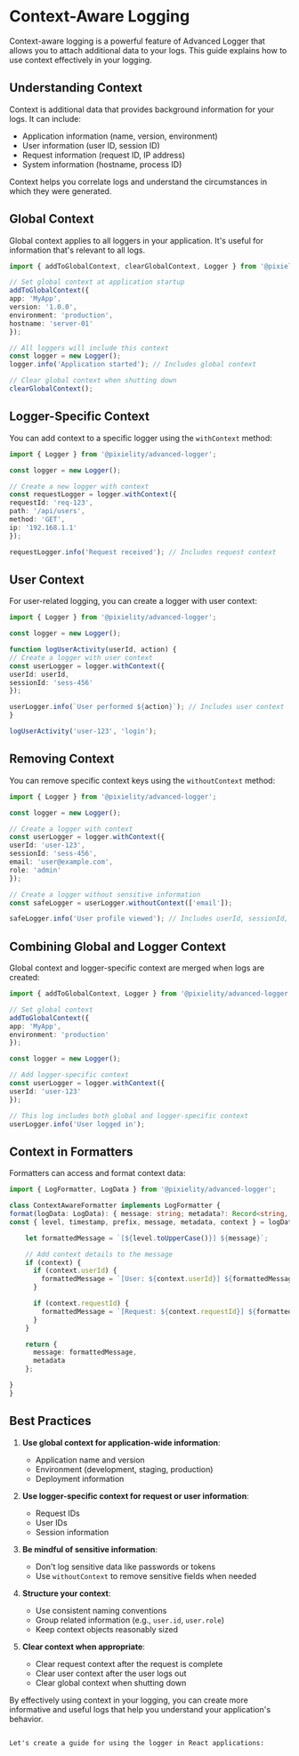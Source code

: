 # Context-Aware Logging

Context-aware logging is a powerful feature of Advanced Logger that allows you to attach additional data to your logs. This guide explains how to use context effectively in your logging.

## Understanding Context

Context is additional data that provides background information for your logs. It can include:

- Application information (name, version, environment)
- User information (user ID, session ID)
- Request information (request ID, IP address)
- System information (hostname, process ID)

Context helps you correlate logs and understand the circumstances in which they were generated.

## Global Context

Global context applies to all loggers in your application. It's useful for information that's relevant to all logs.

```typescript
import { addToGlobalContext, clearGlobalContext, Logger } from '@pixielity/advanced-logger';

// Set global context at application startup
addToGlobalContext({
app: 'MyApp',
version: '1.0.0',
environment: 'production',
hostname: 'server-01'
});

// All loggers will include this context
const logger = new Logger();
logger.info('Application started'); // Includes global context

// Clear global context when shutting down
clearGlobalContext();
```

## Logger-Specific Context

You can add context to a specific logger using the `withContext` method:

```typescript
import { Logger } from '@pixielity/advanced-logger';

const logger = new Logger();

// Create a new logger with context
const requestLogger = logger.withContext({
requestId: 'req-123',
path: '/api/users',
method: 'GET',
ip: '192.168.1.1'
});

requestLogger.info('Request received'); // Includes request context
```

## User Context

For user-related logging, you can create a logger with user context:

```typescript
import { Logger } from '@pixielity/advanced-logger';

const logger = new Logger();

function logUserActivity(userId, action) {
// Create a logger with user context
const userLogger = logger.withContext({
userId: userId,
sessionId: 'sess-456'
});

userLogger.info(`User performed ${action}`); // Includes user context
}

logUserActivity('user-123', 'login');
```

## Removing Context

You can remove specific context keys using the `withoutContext` method:

```typescript
import { Logger } from '@pixielity/advanced-logger';

const logger = new Logger();

// Create a logger with context
const userLogger = logger.withContext({
userId: 'user-123',
sessionId: 'sess-456',
email: 'user@example.com',
role: 'admin'
});

// Create a logger without sensitive information
const safeLogger = userLogger.withoutContext(['email']);

safeLogger.info('User profile viewed'); // Includes userId, sessionId, role, but not email
```

## Combining Global and Logger Context

Global context and logger-specific context are merged when logs are created:

```typescript
import { addToGlobalContext, Logger } from '@pixielity/advanced-logger';

// Set global context
addToGlobalContext({
app: 'MyApp',
environment: 'production'
});

const logger = new Logger();

// Add logger-specific context
const userLogger = logger.withContext({
userId: 'user-123'
});

// This log includes both global and logger-specific context
userLogger.info('User logged in');
```

## Context in Formatters

Formatters can access and format context data:

```typescript
import { LogFormatter, LogData } from '@pixielity/advanced-logger';

class ContextAwareFormatter implements LogFormatter {
format(logData: LogData): { message: string; metadata?: Record<string, any> } {
const { level, timestamp, prefix, message, metadata, context } = logData;

    let formattedMessage = `[${level.toUpperCase()}] ${message}`;

    // Add context details to the message
    if (context) {
      if (context.userId) {
        formattedMessage = `[User: ${context.userId}] ${formattedMessage}`;
      }

      if (context.requestId) {
        formattedMessage = `[Request: ${context.requestId}] ${formattedMessage}`;
      }
    }

    return {
      message: formattedMessage,
      metadata
    };

}
}
```

## Best Practices

1. **Use global context for application-wide information**:

   - Application name and version
   - Environment (development, staging, production)
   - Deployment information

2. **Use logger-specific context for request or user information**:

   - Request IDs
   - User IDs
   - Session information

3. **Be mindful of sensitive information**:

   - Don't log sensitive data like passwords or tokens
   - Use `withoutContext` to remove sensitive fields when needed

4. **Structure your context**:

   - Use consistent naming conventions
   - Group related information (e.g., `user.id`, `user.role`)
   - Keep context objects reasonably sized

5. **Clear context when appropriate**:
   - Clear request context after the request is complete
   - Clear user context after the user logs out
   - Clear global context when shutting down

By effectively using context in your logging, you can create more informative and useful logs that help you understand your application's behavior.
```

Let's create a guide for using the logger in React applications:
